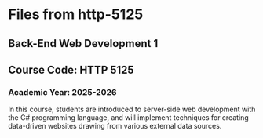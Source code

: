 # Files from http-5125
## Back-End Web Development 1
## Course Code: HTTP 5125

### Academic Year: 2025-2026

In this course, students are introduced to server-side web development with the C# programming language, and will implement techniques for creating data-driven websites drawing from various external data sources.
